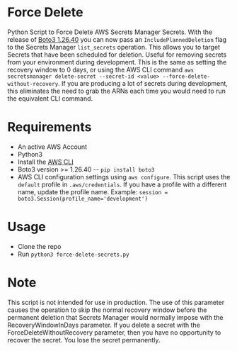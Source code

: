 # Force Delete
Python Script to Force Delete AWS Secrets Manager Secrets. With the release of [Boto3 1.26.40](https://github.com/boto/boto3/blob/develop/CHANGELOG.rst#:~:text=Added%20owning%20service%20filter%2C%20include%20planned%20deletion%20flag%2C%20and%20next%20rotation%20date%20response%20parameter%20in%20ListSecrets.) you can now pass an `IncludePlannedDeletion` flag to the Secrets Manager `list_secrets` operation. This allows you to target Secrets that have been scheduled for deletion. Useful for removing secrets from your environment during development. This is the same as setting the recovery window to 0 days, or using the AWS CLI command `aws secretsmanager delete-secret --secret-id <value> --force-delete-without-recovery`. If you are producing a lot of secrets during development, this eliminates the need to grab the ARNs each time you would need to run the equivalent CLI command. 

# Requirements
- An active AWS Account
- Python3
- Install the [AWS CLI](https://docs.aws.amazon.com/cli/latest/userguide/getting-started-install.html)
- Boto3 version >= 1.26.40 -- `pip install boto3`
- AWS CLI configuration settings using `aws configure`. This script uses the `default` profile in `.aws/credentials`. If you have a profile with a different name, update the profile name. Example: `session = boto3.Session(profile_name='development')`

# Usage
- Clone the repo 
- Run `python3 force-delete-secrets.py`

# Note
This script is not intended for use in production. The use of this parameter causes the operation to skip the normal recovery window before the permanent deletion that Secrets Manager would normally impose with the RecoveryWindowInDays parameter. If you delete a secret with the ForceDeleteWithoutRecovery parameter, then you have no opportunity to recover the secret. You lose the secret permanently.